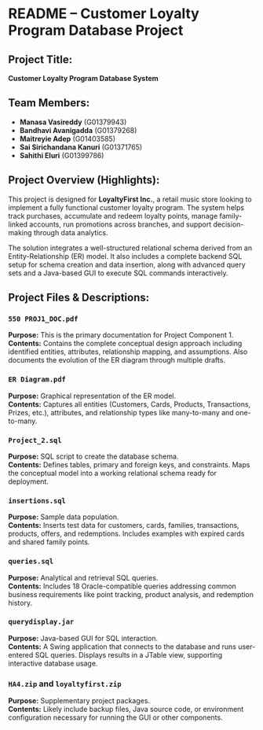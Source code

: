 
# README – Customer Loyalty Program Database Project

## Project Title:
**Customer Loyalty Program Database System**

## Team Members:
- **Manasa Vasireddy** (G01379943)  
- **Bandhavi Avanigadda** (G01379268)  
- **Maitreyie Adep** (G01403585)  
- **Sai Sirichandana Kanuri** (G01371765)  
- **Sahithi Eluri** (G01399786)

## Project Overview (Highlights):
This project is designed for **LoyaltyFirst Inc.**, a retail music store looking to implement a fully functional customer loyalty program. The system helps track purchases, accumulate and redeem loyalty points, manage family-linked accounts, run promotions across branches, and support decision-making through data analytics.

The solution integrates a well-structured relational schema derived from an Entity-Relationship (ER) model. It also includes a complete backend SQL setup for schema creation and data insertion, along with advanced query sets and a Java-based GUI to execute SQL commands interactively.

## Project Files & Descriptions:

### `550 PROJ1_DOC.pdf`
**Purpose:** This is the primary documentation for Project Component 1.  
**Contents:** Contains the complete conceptual design approach including identified entities, attributes, relationship mapping, and assumptions. Also documents the evolution of the ER diagram through multiple drafts.

### `ER Diagram.pdf`
**Purpose:** Graphical representation of the ER model.  
**Contents:** Captures all entities (Customers, Cards, Products, Transactions, Prizes, etc.), attributes, and relationship types like many-to-many and one-to-many.

### `Project_2.sql`
**Purpose:** SQL script to create the database schema.  
**Contents:** Defines tables, primary and foreign keys, and constraints. Maps the conceptual model into a working relational schema ready for deployment.

### `insertions.sql`
**Purpose:** Sample data population.  
**Contents:** Inserts test data for customers, cards, families, transactions, products, offers, and redemptions. Includes examples with expired cards and shared family points.

### `queries.sql`
**Purpose:** Analytical and retrieval SQL queries.  
**Contents:** Includes 18 Oracle-compatible queries addressing common business requirements like point tracking, product analysis, and redemption history.

### `querydisplay.jar`
**Purpose:** Java-based GUI for SQL interaction.  
**Contents:** A Swing application that connects to the database and runs user-entered SQL queries. Displays results in a JTable view, supporting interactive database usage.

### `HA4.zip` and `loyaltyfirst.zip`
**Purpose:** Supplementary project packages.  
**Contents:** Likely include backup files, Java source code, or environment configuration necessary for running the GUI or other components.
